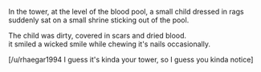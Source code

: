 In the tower, at the level of the blood pool, a small child dressed in rags suddenly sat on a small shrine sticking out of the pool.

The child was dirty, covered in scars and dried blood.  
it smiled a wicked smile while chewing it's nails occasionally.

[/u/rhaegar1994 I guess it's kinda your tower, so I guess you kinda notice]